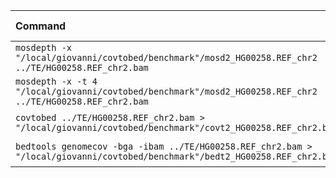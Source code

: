 | Command | Mean [s] | Min [s] | Max [s] | Relative |
|:---|---:|---:|---:|---:|
| `mosdepth -x "/local/giovanni/covtobed/benchmark"/mosd2_HG00258.REF_chr2 ../TE/HG00258.REF_chr2.bam` | 30.473 ± 0.343 | 30.070 | 31.065 | 1.31 ± 0.02 |
| `mosdepth -x -t 4 "/local/giovanni/covtobed/benchmark"/mosd2_HG00258.REF_chr2 ../TE/HG00258.REF_chr2.bam` | 23.329 ± 0.192 | 23.015 | 23.488 | 1.00 |
| `covtobed ../TE/HG00258.REF_chr2.bam > "/local/giovanni/covtobed/benchmark"/covt2_HG00258.REF_chr2.bed` | 111.029 ± 2.747 | 107.657 | 114.831 | 4.76 ± 0.12 |
| `bedtools genomecov -bga -ibam ../TE/HG00258.REF_chr2.bam > "/local/giovanni/covtobed/benchmark"/bedt2_HG00258.REF_chr2.bed` | 196.879 ± 5.299 | 190.250 | 204.934 | 8.44 ± 0.24 |
